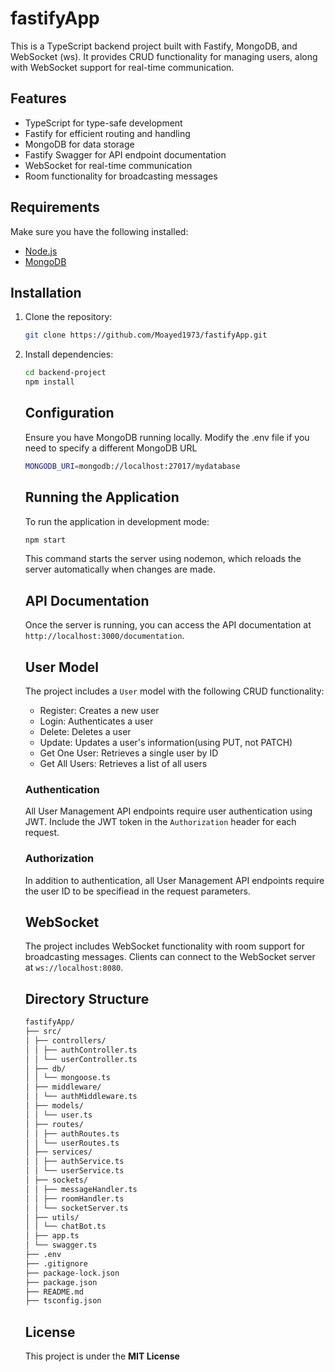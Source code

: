 # fastifyApp

This is a TypeScript backend project built with Fastify, MongoDB, and WebSocket (ws). It provides CRUD functionality for managing users, along with WebSocket support for real-time communication.

## Features

- TypeScript for type-safe development
- Fastify for efficient routing and handling
- MongoDB for data storage
- Fastify Swagger for API endpoint documentation
- WebSocket for real-time communication
- Room functionality for broadcasting messages

## Requirements

Make sure you have the following installed:

- [Node.js](https://nodejs.org/)
- [MongoDB](https://www.mongodb.com/)

## Installation

1. Clone the repository:

   ```bash
   git clone https://github.com/Moayed1973/fastifyApp.git

   ```

2. Install dependencies:

   ```bash
   cd backend-project
   npm install
   ```

   ## Configuration

   Ensure you have MongoDB running locally. Modify the .env file if you need to specify a different MongoDB URL

   ```bash
   MONGODB_URI=mongodb://localhost:27017/mydatabase
   ```

   ## Running the Application

   To run the application in development mode:

   ```bash
   npm start
   ```

   This command starts the server using nodemon, which reloads the server automatically when changes are made.

   ## API Documentation

   Once the server is running, you can access the API documentation at
   `http://localhost:3000/documentation`.

   ## User Model

   The project includes a `User` model with the following CRUD functionality:

   - Register: Creates a new user
   - Login: Authenticates a user
   - Delete: Deletes a user
   - Update: Updates a user's information(using PUT, not PATCH)
   - Get One User: Retrieves a single user by ID
   - Get All Users: Retrieves a list of all users

   ### Authentication

   All User Management API endpoints require user authentication using JWT. Include the JWT token in the `Authorization` header for each request.

   ### Authorization

   In addition to authentication, all User Management API endpoints require the user ID to be specifiead in the request parameters.

   ## WebSocket

   The project includes WebSocket functionality with room support for broadcasting messages. Clients can connect to the WebSocket server at `ws://localhost:8080`.

   ## Directory Structure

   ```bash
   fastifyApp/
   ├── src/
   │ ├── controllers/
   │ │ ├── authController.ts
   │ │ └── userController.ts
   │ ├── db/
   │ │ └── mongoose.ts
   │ ├── middleware/
   │ │ └── authMiddleware.ts
   │ ├── models/
   │ │ └── user.ts
   │ ├── routes/
   │ │ ├── authRoutes.ts
   │ │ └── userRoutes.ts
   │ ├── services/
   │ │ ├── authService.ts
   │ │ └── userService.ts
   │ ├── sockets/
   │ │ ├── messageHandler.ts
   │ │ ├── roomHandler.ts
   │ │ └── socketServer.ts
   │ ├── utils/
   │ │ └── chatBot.ts
   │ ├── app.ts
   │ └── swagger.ts
   ├── .env
   ├── .gitignore
   ├── package-lock.json
   ├── package.json
   ├── README.md
   ├── tsconfig.json
   ```

   ## License

   This project is under the **MIT License**
